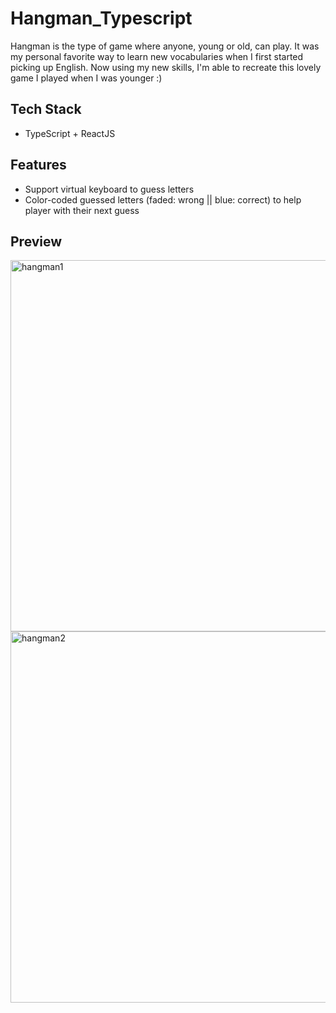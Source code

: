 # Hangman_Typescript
Hangman is the type of game where anyone, young or old, can play. It was my personal favorite way to learn new vocabularies when I first started picking up English. Now using my new skills, I'm able to recreate this lovely game I played when I was younger :)

## Tech Stack
- TypeScript + ReactJS

## Features
- Support virtual keyboard to guess letters
- Color-coded guessed letters (faded: wrong || blue: correct) to help player with their next guess

## Preview

<img width="594" alt="hangman1" src="https://user-images.githubusercontent.com/84165564/209551854-40e4a883-cb7f-4c7b-a428-c70c43228c77.png">
<img width="594" alt="hangman2" src="https://user-images.githubusercontent.com/84165564/209551860-8c137f0e-d40b-4c40-8aaf-f113ec36bdbc.png">


